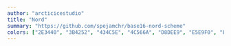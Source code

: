 ```yaml
---
author: "arcticicestudio"
title: "Nord"
summary: "https://github.com/spejamchr/base16-nord-scheme"
colors: ["2E3440", "3B4252", "434C5E", "4C566A", "D8DEE9", "E5E9F0", "ECEFF4", "8FBCBB", "BF616A", "D08770", "EBCB8B", "A3BE8C", "88C0D0", "81A1C1", "B48EAD", "5E81AC"]
---
```

